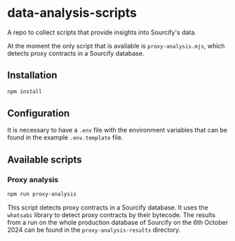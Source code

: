 # data-analysis-scripts
A repo to collect scripts that provide insights into Sourcify's data.

At the moment the only script that is available is `proxy-analysis.mjs`, which detects proxy contracts in a Sourcify database.

## Installation


```bash
npm install
```


## Configuration

It is necessary to have a `.env` file with the environment variables that can be found in the example `.env.template` file.


## Available scripts

### Proxy analysis

```bash
npm run proxy-analysis
```

This script detects proxy contracts in a Sourcify database. It uses the `whatsabi` library to detect proxy contracts by their bytecode. The results from a run on the whole production database of Sourcify on the 6th October 2024 can be found in the `proxy-analysis-results` directory.




